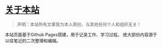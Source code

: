 # [关于本站](/notes/about/)
> 声明：本站所有文章皆为本人原创，与其他任何个人和组织无关！

本站页面基于Github Pages搭建，用于记录工作、学习过程。
绝大部份内容源于以往笔记的二次整理和编辑。